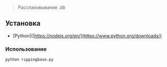 > Расспаковывание .db

## Установка
- [Python]([https://nodejs.org/en/](https://www.python.org/downloads/)

### Использование
    python rippingbase.py
